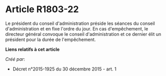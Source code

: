 # Article R1803-22

Le président du conseil d'administration préside les séances du conseil d'administration et en fixe l'ordre du jour. En cas
d'empêchement, le directeur général convoque le conseil d'administration et ce dernier élit un président pour la durée de
l'empêchement.

**Liens relatifs à cet article**

_Créé par_:

  - Décret n°2015-1925 du 30 décembre 2015 - art. 1
